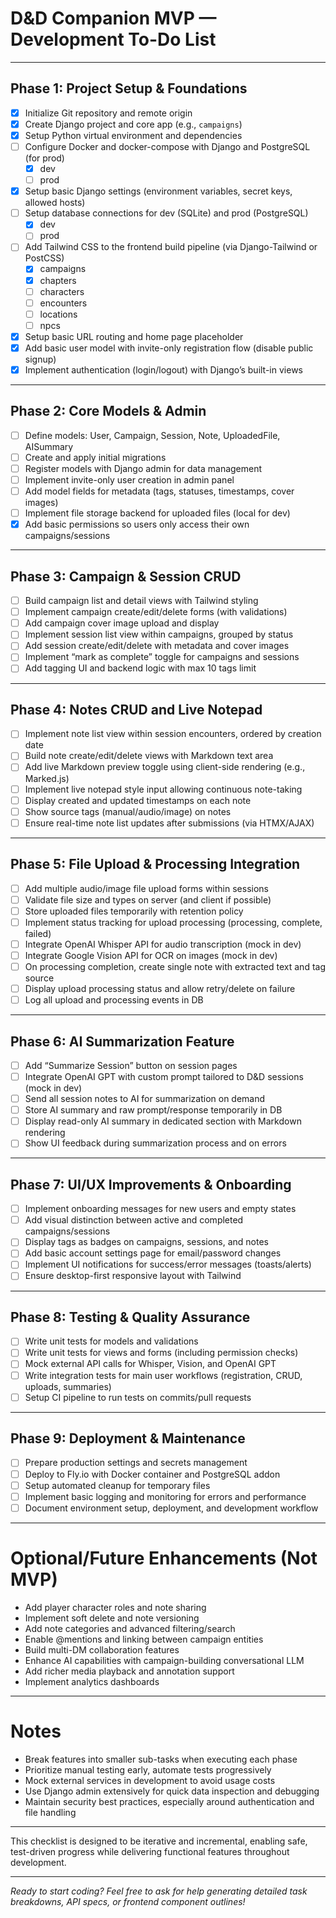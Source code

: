 # D&D Companion MVP — Development To-Do List

---

## Phase 1: Project Setup & Foundations

- [x] Initialize Git repository and remote origin
- [x] Create Django project and core app (e.g., `campaigns`)
- [x] Setup Python virtual environment and dependencies
- [ ] Configure Docker and docker-compose with Django and PostgreSQL (for prod)
  - [x] dev
  - [ ] prod
- [x] Setup basic Django settings (environment variables, secret keys, allowed hosts)
- [ ] Setup database connections for dev (SQLite) and prod (PostgreSQL)
  - [x] dev
  - [ ] prod
- [ ] Add Tailwind CSS to the frontend build pipeline (via Django-Tailwind or PostCSS)
  - [x] campaigns
  - [x] chapters
  - [ ] characters
  - [ ] encounters
  - [ ] locations
  - [ ] npcs
- [x] Setup basic URL routing and home page placeholder
- [x] Add basic user model with invite-only registration flow (disable public signup)
- [x] Implement authentication (login/logout) with Django’s built-in views

---

## Phase 2: Core Models & Admin

- [ ] Define models: User, Campaign, Session, Note, UploadedFile, AISummary
- [ ] Create and apply initial migrations
- [ ] Register models with Django admin for data management
- [ ] Implement invite-only user creation in admin panel
- [ ] Add model fields for metadata (tags, statuses, timestamps, cover images)
- [ ] Implement file storage backend for uploaded files (local for dev)
- [x] Add basic permissions so users only access their own campaigns/sessions

---

## Phase 3: Campaign & Session CRUD

- [ ] Build campaign list and detail views with Tailwind styling
- [ ] Implement campaign create/edit/delete forms (with validations)
- [ ] Add campaign cover image upload and display
- [ ] Implement session list view within campaigns, grouped by status
- [ ] Add session create/edit/delete with metadata and cover images
- [ ] Implement “mark as complete” toggle for campaigns and sessions
- [ ] Add tagging UI and backend logic with max 10 tags limit

---

## Phase 4: Notes CRUD and Live Notepad

- [ ] Implement note list view within session encounters, ordered by creation date
- [ ] Build note create/edit/delete views with Markdown text area
- [ ] Add live Markdown preview toggle using client-side rendering (e.g., Marked.js)
- [ ] Implement live notepad style input allowing continuous note-taking
- [ ] Display created and updated timestamps on each note
- [ ] Show source tags (manual/audio/image) on notes
- [ ] Ensure real-time note list updates after submissions (via HTMX/AJAX)

---

## Phase 5: File Upload & Processing Integration

- [ ] Add multiple audio/image file upload forms within sessions
- [ ] Validate file size and types on server (and client if possible)
- [ ] Store uploaded files temporarily with retention policy
- [ ] Implement status tracking for upload processing (processing, complete, failed)
- [ ] Integrate OpenAI Whisper API for audio transcription (mock in dev)
- [ ] Integrate Google Vision API for OCR on images (mock in dev)
- [ ] On processing completion, create single note with extracted text and tag source
- [ ] Display upload processing status and allow retry/delete on failure
- [ ] Log all upload and processing events in DB

---

## Phase 6: AI Summarization Feature

- [ ] Add “Summarize Session” button on session pages
- [ ] Integrate OpenAI GPT with custom prompt tailored to D&D sessions (mock in dev)
- [ ] Send all session notes to AI for summarization on demand
- [ ] Store AI summary and raw prompt/response temporarily in DB
- [ ] Display read-only AI summary in dedicated section with Markdown rendering
- [ ] Show UI feedback during summarization process and on errors

---

## Phase 7: UI/UX Improvements & Onboarding

- [ ] Implement onboarding messages for new users and empty states
- [ ] Add visual distinction between active and completed campaigns/sessions
- [ ] Display tags as badges on campaigns, sessions, and notes
- [ ] Add basic account settings page for email/password changes
- [ ] Implement UI notifications for success/error messages (toasts/alerts)
- [ ] Ensure desktop-first responsive layout with Tailwind

---

## Phase 8: Testing & Quality Assurance

- [ ] Write unit tests for models and validations
- [ ] Write unit tests for views and forms (including permission checks)
- [ ] Mock external API calls for Whisper, Vision, and OpenAI GPT
- [ ] Write integration tests for main user workflows (registration, CRUD, uploads, summaries)
- [ ] Setup CI pipeline to run tests on commits/pull requests

---

## Phase 9: Deployment & Maintenance

- [ ] Prepare production settings and secrets management
- [ ] Deploy to Fly.io with Docker container and PostgreSQL addon
- [ ] Setup automated cleanup for temporary files
- [ ] Implement basic logging and monitoring for errors and performance
- [ ] Document environment setup, deployment, and development workflow

---

# Optional/Future Enhancements (Not MVP)

- Add player character roles and note sharing
- Implement soft delete and note versioning
- Add note categories and advanced filtering/search
- Enable @mentions and linking between campaign entities
- Build multi-DM collaboration features
- Enhance AI capabilities with campaign-building conversational LLM
- Add richer media playback and annotation support
- Implement analytics dashboards

---

# Notes

- Break features into smaller sub-tasks when executing each phase
- Prioritize manual testing early, automate tests progressively
- Mock external services in development to avoid usage costs
- Use Django admin extensively for quick data inspection and debugging
- Maintain security best practices, especially around authentication and file handling

---

This checklist is designed to be iterative and incremental, enabling safe, test-driven progress while delivering functional features throughout development.

---

_Ready to start coding? Feel free to ask for help generating detailed task breakdowns, API specs, or frontend component outlines!_
